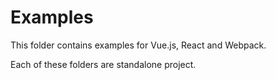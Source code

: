 # Examples

This folder contains examples for Vue.js, React and Webpack.

Each of these folders are standalone project.

